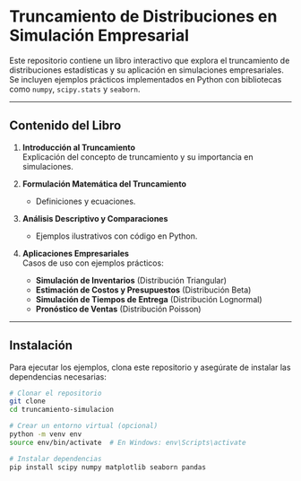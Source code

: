 # Truncamiento de Distribuciones en Simulación Empresarial

Este repositorio contiene un libro interactivo que explora el truncamiento de distribuciones estadísticas y su aplicación en simulaciones empresariales. Se incluyen ejemplos prácticos implementados en Python con bibliotecas como `numpy`, `scipy.stats` y `seaborn`.

---

## Contenido del Libro

1. **Introducción al Truncamiento**  
   Explicación del concepto de truncamiento y su importancia en simulaciones.

2. **Formulación Matemática del Truncamiento**  
   - Definiciones y ecuaciones.

3. **Análisis Descriptivo y Comparaciones**
    - Ejemplos ilustrativos con código en Python.

4. **Aplicaciones Empresariales**  
   Casos de uso con ejemplos prácticos:
   - **Simulación de Inventarios** (Distribución Triangular)
   - **Estimación de Costos y Presupuestos** (Distribución Beta)
   - **Simulación de Tiempos de Entrega** (Distribución Lognormal)
   - **Pronóstico de Ventas** (Distribución Poisson)

---

## Instalación

Para ejecutar los ejemplos, clona este repositorio y asegúrate de instalar las dependencias necesarias:

```bash
# Clonar el repositorio
git clone
cd truncamiento-simulacion

# Crear un entorno virtual (opcional)
python -m venv env
source env/bin/activate  # En Windows: env\Scripts\activate

# Instalar dependencias
pip install scipy numpy matplotlib seaborn pandas
```
